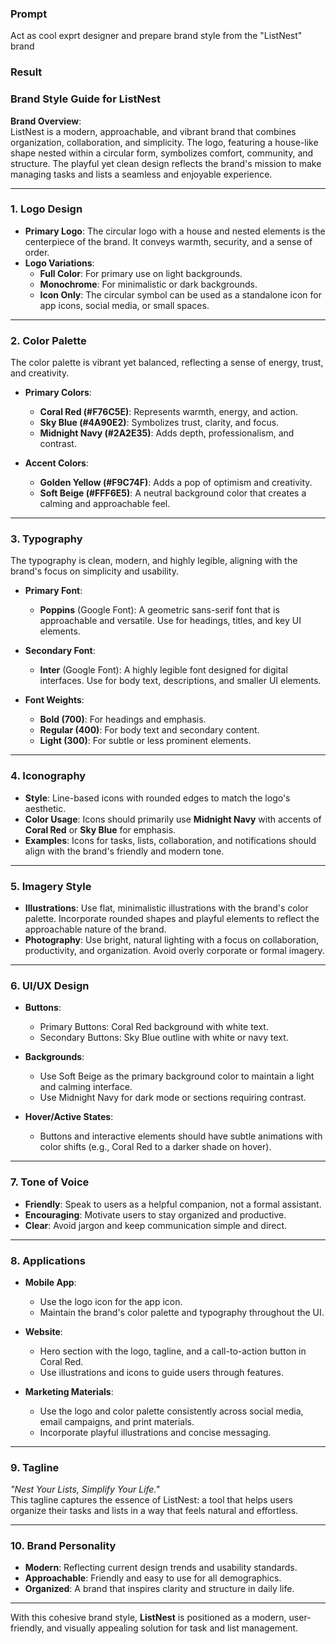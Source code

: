 ### Prompt 

Act as cool exprt designer and prepare brand style from the "ListNest" brand

### Result

### Brand Style Guide for **ListNest**

**Brand Overview**:  
ListNest is a modern, approachable, and vibrant brand that combines organization, collaboration, and simplicity. The logo, featuring a house-like shape nested within a circular form, symbolizes comfort, community, and structure. The playful yet clean design reflects the brand's mission to make managing tasks and lists a seamless and enjoyable experience.

---

### **1. Logo Design**
- **Primary Logo**: The circular logo with a house and nested elements is the centerpiece of the brand. It conveys warmth, security, and a sense of order.
- **Logo Variations**:  
  - **Full Color**: For primary use on light backgrounds.  
  - **Monochrome**: For minimalistic or dark backgrounds.  
  - **Icon Only**: The circular symbol can be used as a standalone icon for app icons, social media, or small spaces.

---

### **2. Color Palette**
The color palette is vibrant yet balanced, reflecting a sense of energy, trust, and creativity.

- **Primary Colors**:  
  - **Coral Red (#F76C5E)**: Represents warmth, energy, and action.  
  - **Sky Blue (#4A90E2)**: Symbolizes trust, clarity, and focus.  
  - **Midnight Navy (#2A2E35)**: Adds depth, professionalism, and contrast.  

- **Accent Colors**:  
  - **Golden Yellow (#F9C74F)**: Adds a pop of optimism and creativity.  
  - **Soft Beige (#FFF6E5)**: A neutral background color that creates a calming and approachable feel.

---

### **3. Typography**
The typography is clean, modern, and highly legible, aligning with the brand's focus on simplicity and usability.

- **Primary Font**:  
  - **Poppins** (Google Font): A geometric sans-serif font that is approachable and versatile. Use for headings, titles, and key UI elements.  

- **Secondary Font**:  
  - **Inter** (Google Font): A highly legible font designed for digital interfaces. Use for body text, descriptions, and smaller UI elements.

- **Font Weights**:  
  - **Bold (700)**: For headings and emphasis.  
  - **Regular (400)**: For body text and secondary content.  
  - **Light (300)**: For subtle or less prominent elements.

---

### **4. Iconography**
- **Style**: Line-based icons with rounded edges to match the logo's aesthetic.  
- **Color Usage**: Icons should primarily use **Midnight Navy** with accents of **Coral Red** or **Sky Blue** for emphasis.  
- **Examples**: Icons for tasks, lists, collaboration, and notifications should align with the brand's friendly and modern tone.

---

### **5. Imagery Style**
- **Illustrations**: Use flat, minimalistic illustrations with the brand's color palette. Incorporate rounded shapes and playful elements to reflect the approachable nature of the brand.  
- **Photography**: Use bright, natural lighting with a focus on collaboration, productivity, and organization. Avoid overly corporate or formal imagery.

---

### **6. UI/UX Design**
- **Buttons**:  
  - Primary Buttons: Coral Red background with white text.  
  - Secondary Buttons: Sky Blue outline with white or navy text.  

- **Backgrounds**:  
  - Use Soft Beige as the primary background color to maintain a light and calming interface.  
  - Use Midnight Navy for dark mode or sections requiring contrast.  

- **Hover/Active States**:  
  - Buttons and interactive elements should have subtle animations with color shifts (e.g., Coral Red to a darker shade on hover).

---

### **7. Tone of Voice**
- **Friendly**: Speak to users as a helpful companion, not a formal assistant.  
- **Encouraging**: Motivate users to stay organized and productive.  
- **Clear**: Avoid jargon and keep communication simple and direct.  

---

### **8. Applications**
- **Mobile App**:  
  - Use the logo icon for the app icon.  
  - Maintain the brand's color palette and typography throughout the UI.  

- **Website**:  
  - Hero section with the logo, tagline, and a call-to-action button in Coral Red.  
  - Use illustrations and icons to guide users through features.  

- **Marketing Materials**:  
  - Use the logo and color palette consistently across social media, email campaigns, and print materials.  
  - Incorporate playful illustrations and concise messaging.

---

### **9. Tagline**
*"Nest Your Lists, Simplify Your Life."*  
This tagline captures the essence of ListNest: a tool that helps users organize their tasks and lists in a way that feels natural and effortless.

---

### **10. Brand Personality**
- **Modern**: Reflecting current design trends and usability standards.  
- **Approachable**: Friendly and easy to use for all demographics.  
- **Organized**: A brand that inspires clarity and structure in daily life.

---

With this cohesive brand style, **ListNest** is positioned as a modern, user-friendly, and visually appealing solution for task and list management.